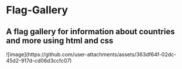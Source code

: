 # Flag-Gallery
<h2>A flag gallery for information about countries and more using html and css</h2>
![image](https://github.com/user-attachments/assets/363df64f-02dc-45d2-917d-cd06d3ccfc07)
